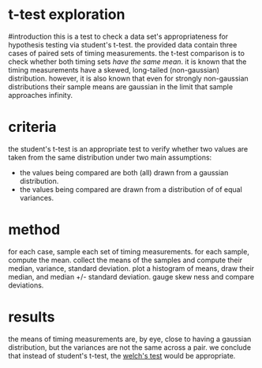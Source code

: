 t-test exploration
===
#introduction
this is a test to check a data set's appropriateness for hypothesis testing via student's t-test. the provided data contain three cases of paired sets of timing measurements. the t-test comparison is to check whether both timing sets *have the same mean*.  it is known that the timing measurements have a skewed, long-tailed (non-gaussian) distribution. however, it is also known that even for strongly non-gaussian distributions their sample means are gaussian in the limit that sample approaches infinity. 

# criteria
the student's t-test is an appropriate test to verify whether two values are taken from the same distribution under two main assumptions: 

- the values being compared are both (all) drawn from a gaussian distribution.
- the values being compared are drawn from a distribution of of equal variances.

# method
for each case, sample each set of timing measurements. for each sample, compute the mean. collect the means of the samples and compute their median, variance, standard deviation. plot a histogram of means, draw their median, and median +/- standard deviation. gauge skew ness and compare deviations. 

# results
the means of timing measurements are, by eye, close to having a gaussian distribution, but the variances are not the same across a pair. we conclude that instead of student's t-test, the [welch's test](https://en.wikipedia.org/wiki/Welch's_t-test) would be appropriate.

